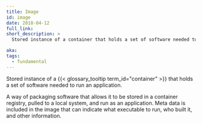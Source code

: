 ```yaml
---
title: Image
id: image
date: 2018-04-12
full_link:
short_description: >
  Stored instance of a container that holds a set of software needed to run an application.

aka:
tags:
  - fundamental
---
```


Stored instance of a {{< glossary_tooltip term_id="container" >}} that holds a set of software needed to run an application.

<!--more-->

A way of packaging software that allows it to be stored in a container registry, pulled to a local system, and run as an application. Meta data is included in the image that can indicate what executable to run, who built it, and other information.
